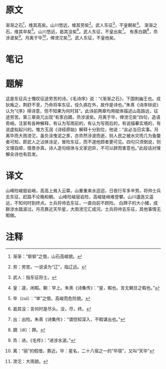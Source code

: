 # 原文
渐渐之石[^1]，维其高矣。山川悠远，维其劳矣[^2]。武人东征[^3]，不皇朝矣[^4]。
渐渐之石，维其卒矣[^5]。山川悠远，曷其没矣[^6]。武人东征，不皇出矣[^7]。
有豕白蹢[^8]，烝涉波矣[^9]。月离于毕[^10]，俾滂沱矣[^11]。武人东征，不皇他矣。
# 笔记

# 题解
这是东征兵士慨叹征途劳苦的诗。《毛诗序》说：“《渐渐之石》，下国刺幽王也。戎狄叛之，荆舒不至，乃命将率东征，役久病在外，故作是诗也。”朱熹《诗序辩说》认为“《序》得诗意，但不知果为何时耳”。此诗前两章均用赋体描述山高路远，征途劳苦。第三章突兀出现“有豕白蹢，烝涉波矣。月离于毕，俾滂沱矣”四句，造语奇峭。注家有各种解释，有认为写雨前的，有认为写雨后的，有说描摹实境的，有说虚拟起兴的。惟方玉润《诗经原始》解释十分到位，他说：“此必当日实事。月离毕而大雨滂沱，虽负涂曳泥之豕，亦烝然涉波而逝，则人民之被水灾而几为鱼鳖者可知，即武人之沾体涂足，冒险东征，而不遑他顾者更可见。四句只须倒说，则文理自顺，情景亦真。诗人造句结体与文家迥异，不可以辞而害意也。”此段话对理解全诗也有启发。
# 译文
山峰险峻层岩峭，高高上耸入云霄。山重重来水迢迢，日夜行军多辛劳。将帅士兵去东征，赶路不论晚和朝。
山峰险峻层岩险，高峻陡峭难登攀。山川逶迤又遥远，不知何时到终点。士兵将帅去东征，一直向前不顾险。
白蹄子的大小猪，成群涉水踏波过。月亮靠近天毕星，大雨滂沱汇成河。士兵将帅去东征，其他事情无暇做。
# 注释

[^1]: 渐渐：“崭崭”之借，山石高峻貌。
[^2]: 劳：劳苦。一说读为“辽”，指辽远。
[^3]: 武人：指东征将士。
[^4]: 皇：遑，闲暇。朝：早上。朱熹《诗集传》：“皇，暇也。言无朝旦之暇也。”
[^5]: 卒（cuì）：“崒”之借，高峻而危险貌。
[^6]: 曷其没：言何时是尽头。没，尽，终。
[^7]: 出：出险。朱熹《诗集传》：“谓但知深入，不暇谋出也。”
[^8]: 蹢（dí）：蹄。
[^9]: 烝：进。《毛传》：“进涉水波。”
[^10]: 离：“丽”的假借，靠近。毕：星名，二十八宿之一的“毕宿”，又叫“天毕”
[^11]: 滂沱：大雨貌。